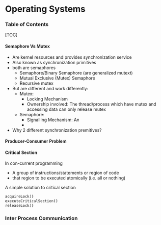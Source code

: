 <h1>Operating Systems</h1>

<h3>Table of Contents</h3>

[TOC]

#### Semaphore Vs Mutex
* Are kernel resources and provides synchronization service
* Also known as synchronization primitives
* both are semaphores
    * Semaphore/Binary Semaphore (are generalized mutext)
    * Mutual Exclusive (Mutex) Semaphore
    * Recursive mutex
* But are different and work differently:
    * Mutex: 
        * Locking Mechanism
        * Ownership involved: The thread/process which have mutex and accessing data can only release mutex 
    * Semaphore: 
        * Signalling Mechanism: An
        * 
* Why 2 different synchronization premitives?

#### Producer-Consumer Problem
#### Critical Section
In con-current programming
* A group of instructions/statements or region of code
* that region to be executed atomically (i.e. all or nothing)

A simple solution to critical section
```python
acquireLock()
executeCriticalSection()
releaseLock()
```


### Inter Process Communication
